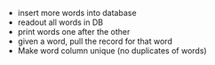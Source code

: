 - insert more words into database
- readout all words in DB
- print words one after the other
- given a word, pull the record for that word
- Make word column unique (no duplicates of words)